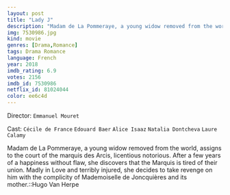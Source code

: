 ```yaml
---
layout: post
title: "Lady J"
description: "Madam de La Pommeraye, a young widow removed from the world, assigns to the court of the marquis des Arcis, licentious notorious. After a few years of a happiness without flaw, she discovers that the Marquis is tired of their union. Madly in Love and terribly injured, she decides to take revenge on him with the complicity of Mademoiselle de Joncquières and its mother..."
img: 7530986.jpg
kind: movie
genres: [Drama,Romance]
tags: Drama Romance 
language: French
year: 2018
imdb_rating: 6.9
votes: 2156
imdb_id: 7530986
netflix_id: 81024044
color: ee6c4d
---
```

Director: `Emmanuel Mouret`  

Cast: `Cécile de France` `Edouard Baer` `Alice Isaaz` `Natalia Dontcheva` `Laure Calamy` 

Madam de La Pommeraye, a young widow removed from the world, assigns to the court of the marquis des Arcis, licentious notorious. After a few years of a happiness without flaw, she discovers that the Marquis is tired of their union. Madly in Love and terribly injured, she decides to take revenge on him with the complicity of Mademoiselle de Joncquières and its mother.::Hugo Van Herpe